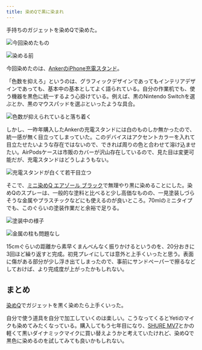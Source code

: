 ```yaml
---
title: 染めQで黒に染まれ
---
```

手持ちのガジェットを染めQで染めた。

![](https://lh6.googleusercontent.com/F_EnFEtK9W-TS59qx5-BntOQNi7TYcYda_nyvtt4rGjdQN5mhR0-SbhLueC7MnLPaghwH9CE1tRTEIGXDp0gZkhPWtZpdv3GzQ5kkk1_NCgGaDTWCJJZd_cny5xHB5lMEolD6M4KsV4wld3z_AdYOw "今回染めたもの")

![](https://lh4.googleusercontent.com/Jk0tYVtVW0YzrNslQO8tx_Ss0k2WHVniAVE_o4UGTTEIMkk6hR5pPDn1jW2szYJiaEbo5r6UKyCcWpvdBqs_P1m1SyVkfcxb3UtAfUmTHkeMWDEqd3ADkLBbg-VOuMnPlGP_jAuwYtGXF7zpgac-xQ "染める前")

今回染めたのは、[AnkerのiPhone充電スタンド](https://r7kamura.com/articles/2021-09-06-anker-iphone-stand)。

「色数を抑えろ」というのは、グラフィックデザインであってもインテリアデザインであっても、基本中の基本としてよく語られている。自分の作業机でも、使う機器を黒色に統一するよう心掛けている。例えば、黒のNintendo Switchを選ぶとか、黒のマウスパッドを選ぶといったような具合。

![](https://lh4.googleusercontent.com/xCKLzACQmowQ3qwLazmpklkyBtvPiMymKv2SQz7jvU76-LTR58yDbLO7n6J8e4T5gyIUU7JWP9pnkQAGtjsVroNfPkdYhKtS3MYOQocafz1VMMka1ba-NDBZrX31OCfFOZbYi6sIuLJkrQIZbTOVGA "色数が抑えられていると落ち着く")

しかし、一昨年購入したAnkerの充電スタンドには白のものしか無かったので、統一感が無く目立ってしまっていた。このデバイスはアクセントカラーを入れて目立たせたいような存在ではないので、できれば周りの色と合わせて溶け込ませたい。AirPodsケースは市販のカバーが沢山存在しているので、見た目は変更可能だが、充電スタンドはどうしようもない。

![](https://lh4.googleusercontent.com/VZV9OXf8Mm62cm1OxngaTlP13oQ2WiSKXbGmAoR5VlwowX4pFL6CjiRiLQRx4W1vSj1OaNAeo7vNVBaBh1b70cjs1mXEc4sTwAaPRFFI4zyN385IhLApEsydpJTkzx1UzFld3ND98OKYUYAxeK5skw "充電スタンドが白くて若干目立つ")

そこで、[ミニ染めQ エアゾール ブラック](https://www.amazon.co.jp/dp/B003QMFUKO)で無理やり黒に染めることにした。染めQのスプレーは、一般的な塗料と比べると少し高価なものの、一見塗装しづらそうな金属やプラスチックなどにも使えるのが良いところ。70mlのミニタイプでも、このぐらいの塗装作業だと余裕で足りる。

![](https://lh6.googleusercontent.com/u7LXB0_GP5_qgwDzS9SOg6dWQJRqBkgsVYqybKTlfMx2NQv8bPaT3Jb9rSnZJCLgT8RkCFErwLk0w7o7oZnvujOMo0Xnh5QxQtEq-4b1H2VhfuVJwZLh9qsYBEBxvU7v4LAqNS1M-hD2Ktemldjltg "塗装中の様子")

![](https://lh6.googleusercontent.com/gm8-0ZOQRNIiZ7Tzp1dKs7ytjCRL253CJaZDR_y8c_WP0FRVfLXT6-lrYjITUi8RGUZWCbQPiDnVLN5v8UC5hkLzpIpbLm2cF4Lq1aP4XVFXAuVtJ9Wmq4o5PjnZ7jA5wZBOWOD1ZZ0RdCxzBXqo0g "金属の柱も問題なし")

15cmぐらいの距離から素早くまんべんなく振りかけるというのを、20分おきに3回ほど繰り返すと完成。初見プレイにしては意外と上手くいったと思う。表面に傷がある部分が少し浮き出てしまったので、事前にサンドペーパーで擦るなどしておけば、より完成度が上がったかもしれない。

まとめ
---

[染めQ](https://www.amazon.co.jp/dp/B003QMFUKO)でガジェットを黒く染めたら上手くいった。

自分で使う道具を自分で加工していくのは楽しい。こうなってくるとYetiのマイクも染めてみたくなっている。購入してもう七年目になり、[SHURE MV7](https://www.amazon.co.jp/dp/B08KY7G1GV)とかの軽くて黒いダイナミックマイクに買い替えようかと考えていたけれど、染めQで黒色に染めるのを試してみても良いかもしれない。
